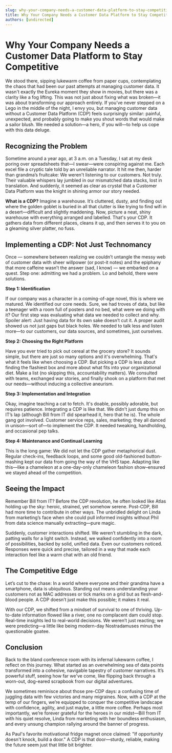 ```yaml
---
slug: why-your-company-needs-a-customer-data-platform-to-stay-competitive
title: Why Your Company Needs a Customer Data Platform to Stay Competitive
authors: [undirected]
---
```



# Why Your Company Needs a Customer Data Platform to Stay Competitive

We stood there, sipping lukewarm coffee from paper cups, contemplating the chaos that had been our past attempts at managing customer data. It wasn't exactly the Eureka moment they show in movies, but there was a clarity like a fog lifting. This was not just about fixing what was broken—it was about transforming our approach entirely. If you’ve never stepped on a Lego in the middle of the night, I envy you, but managing customer data without a Customer Data Platform (CDP) feels surprisingly similar: painful, unexpected, and probably going to make you shout words that would make a sailor blush. We needed a solution—a hero, if you will—to help us cope with this data deluge.

## Recognizing the Problem

Sometime around a year ago, at 3 a.m. on a Tuesday, I sat at my desk poring over spreadsheets that—I swear—were conspiring against me. Each excel file a cryptic tale told by an unreliable narrator. It hit me then, harder than grandma’s fruitcake: We weren't listening to our customers. Not truly. Their valuable whispers lay jumbled in our mismatched data stacks, lost in translation. And suddenly, it seemed as clear as crystal that a Customer Data Platform was the knight in shining armor our story needed.

**What is a CDP?** Imagine a warehouse. It’s cluttered, dusty, and finding out where the golden goblet is buried in all that clutter is like trying to find wifi in a desert—difficult and slightly maddening. Now, picture a neat, shiny warehouse with everything arranged and labelled. That's your CDP. It gathers data from different places, cleans it up, and then serves it to you on a gleaming silver platter, no fuss.

## Implementing a CDP: Not Just Technomancy

Once — somewhere between realizing we couldn’t untangle the messy web of customer data with sheer willpower (or post-it notes) and the epiphany that more caffeine wasn’t the answer (sad, I know) — we embarked on a quest. Step one: admitting we had a problem. Lo and behold, there were solutions.

**Step 1: Identification**

If our company was a character in a coming-of-age novel, this is where we matured. We identified our core needs. Sure, we had troves of data, but like a teenager with a room full of posters and no bed, what were we doing with it? Our first step was evaluating what data we needed to collect and why. Spoiler alert: Just having data for its own sake doesn’t cut it. A proper audit showed us not just gaps but black holes. We needed to talk less and listen more—to our customers, our data sources, and sometimes, just ourselves.

**Step 2: Choosing the Right Platform**

Have you ever tried to pick out cereal at the grocery store? It sounds simple, but there are just so many options and it's overwhelming. That's what it feels like when choosing a CDP. But picking a CDP is less about finding the flashiest box and more about what fits into your organizational diet. Make a list (no skipping this, accountability matters). We consulted with teams, exchanged war stories, and finally shook on a platform that met our needs—without inducing a collective aneurism.

**Step 3: Implementation and Integration**

Okay, imagine teaching a cat to fetch. It's doable, possibly adorable, but requires patience. Integrating a CDP is like that. We didn't just dump this on IT’s lap (although Bill from IT did spearhead it, hero that he is). The whole gang got involved. Customer service reps, sales, marketing; they all danced in unison—sort of—to implement the CDP. It needed tweaking, handholding, and occasional pep talks.

**Step 4: Maintenance and Continual Learning**

This is the long game: We did not let the CDP gather metaphorical dust. Regular check-ins, feedback loops, and some good old-fashioned button-mashing kept our data from going the way of the VHS tape. Adapting like this—like a chameleon at a one-day-only chameleon fashion show–ensured we stayed ahead of the competition.

## Seeing the Impact

Remember Bill from IT? Before the CDP revolution, he often looked like Atlas holding up the sky: heroic, strained, yet somehow serene. Post-CDP, Bill had more time to contribute in other ways. The unbridled delight on Linda from marketing’s face when she could pull informed insights without Phil from data science manually extracting—pure magic.

Suddenly, customer interactions shifted. We weren’t stumbling in the dark, patting walls for a light switch. Instead, we walked confidently into a room of possibilities, backed by solid, unified data. Even our customers noticed. Responses were quick and precise, tailored in a way that made each interaction feel like a warm chat with an old friend.

## The Competitive Edge

Let’s cut to the chase: In a world where everyone and their grandma have a smartphone, data is ubiquitous. Standing out means understanding your customers not as MAC addresses or tick marks on a grid but as flesh-and-blood people. A CDP doesn’t just make this possible; it makes it real. 

With our CDP, we shifted from a mindset of survival to one of thriving. Up-to-date information flowed like a river, one no complacent dam could stop. Real-time insights led to real-world decisions. We weren’t just reacting; we were predicting—a little like being modern-day Nostradamuses minus the questionable goatee.

## Conclusion

Back to the bland conference room with its infernal lukewarm coffee, I reflect on this journey. What started as an overwhelming sea of data points transformed into a cohesive, navigable tapestry of customer narratives. It’s powerful stuff, seeing how far we've come, like flipping back through a worn-out, dog-eared scrapbook from our digital adventures.

We sometimes reminisce about those pre-CDP days: a confusing time of juggling data with few victories and many migraines. Now, with a CDP at the temp of our fingers, we’re equipped to conquer the competitive landscape with confidence, agility, and just maybe, a little more coffee. Perhaps most importantly, we’re forever grateful for the heroes in our midst—Bill from IT with his quiet resolve, Linda from marketing with her boundless enthusiasm, and every unsung champion rallying around the banner of progress.

As Paul's favorite motivational fridge magnet once claimed: "If opportunity doesn't knock, build a door." A CDP is that door—sturdy, reliable, making the future seem just that little bit brighter.
